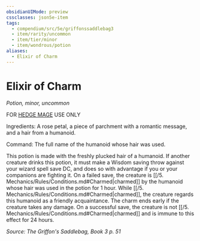 ```yaml
---
obsidianUIMode: preview
cssclasses: json5e-item
tags:
  - compendium/src/5e/griffonssaddlebag3
  - item/rarity/uncommon
  - item/tier/minor
  - item/wondrous/potion
aliases:
  - Elixir of Charm
---
```

# Elixir of Charm
*Potion, minor, uncommon*  


FOR [HEDGE MAGE](compendium/classes/wizard-hedge-mage-griffonssaddlebag3.md#Hedge%20Mage%20(Level%202)) USE ONLY

Ingredients: A rose petal, a piece of parchment with a romantic message, and a hair from a humanoid.

Command: The full name of the humanoid whose hair was used.

This potion is made with the freshly plucked hair of a humanoid. If another creature drinks this potion, it must make a Wisdom saving throw against your wizard spell save DC, and does so with advantage if you or your companions are fighting it. On a failed save, the creature is [[/5. Mechanics/Rules/Conditions.md#Charmed\|charmed]] by the humanoid whose hair was used in the potion for 1 hour. While [[/5. Mechanics/Rules/Conditions.md#Charmed\|charmed]], the creature regards this humanoid as a friendly acquaintance. The charm ends early if the creature takes any damage. On a successful save, the creature is not [[/5. Mechanics/Rules/Conditions.md#Charmed\|charmed]] and is immune to this effect for 24 hours.

*Source: The Griffon's Saddlebag, Book 3 p. 51*
